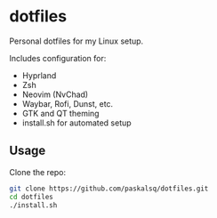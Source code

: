 # dotfiles

Personal dotfiles for my Linux setup.

Includes configuration for:

- Hyprland
- Zsh
- Neovim (NvChad)
- Waybar, Rofi, Dunst, etc.
- GTK and QT theming
- install.sh for automated setup

## Usage

Clone the repo:

```bash
git clone https://github.com/paskalsq/dotfiles.git
cd dotfiles
./install.sh
